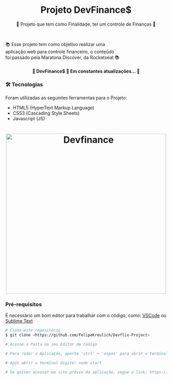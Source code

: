 <h1 align="center">Projeto DevFinance$</h1>

<p align="center">📰 Projeto que tem como Finalidade, ter um controle de Finanças 🚀</p>

<br>

<p align="left">
  📚 Esse projeto tem como objetivo realizar uma 
  <br>
  aplicação web para controle financeiro, o conteúdo
  <br>
  foi passado pela Maratona Discover, da Rocketseat 📚
</p>

<h4 align="center"> 
	🚧  DevFinance$ 🚀 Em constantes atualizações...  🚧
</h4>

### 🛠 Tecnologias

Foram utilizadas as seguintes ferramentas para o Projeto:

- HTML5 (HyperText Markup Language)
- CSS3 (Cascading Style Sheets)
- Javascript (JS)

<h1 align="center">
  <img width="500" alt="Devfinance" title="#Devfinance" src="https://i.imgur.com/94jdtdk.png" />
</h1>

### Pré-requisitos

É necessário um bom editor para trabalhar com o código, como: [VSCode](https://code.visualstudio.com/) ou [Sublime Text](https://www.sublimetext.com/)

```bash
# Clone este repositório
$ git clone <https://github.com/FelipeKreulich/Devflix-Project>

# Acesse a Pasta no seu Editor de Código

# Para rodar a Aplicação, aperte 'ctrl' + 'aspas' para abrir o terminal

# Após abrir o terminal digite: node start

# Se quiser acessar um site prévio da aplicação, segue o link: https://devfinanceproject.vercel.app/
```
